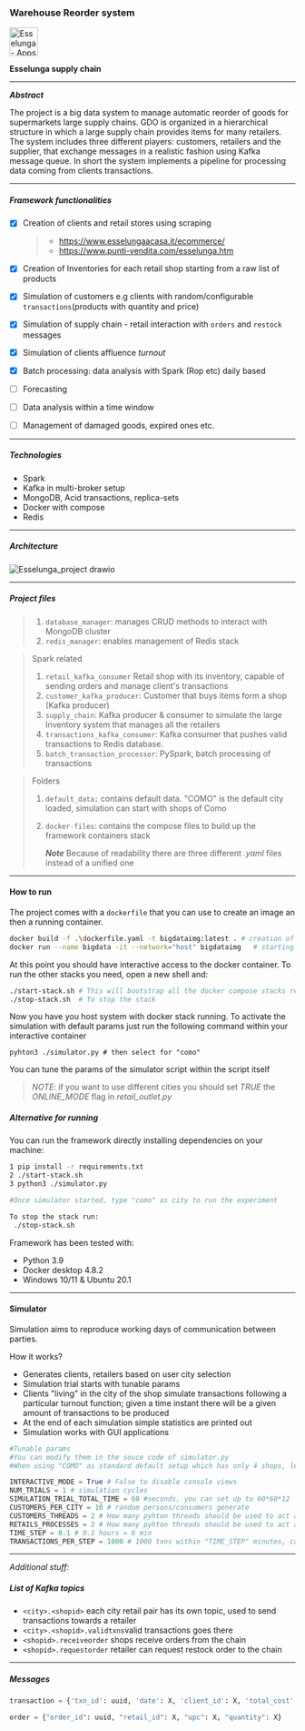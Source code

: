 ### Warehouse Reorder system

<img src="https://user-images.githubusercontent.com/61838905/176528786-c88dbfe4-0ceb-4500-91f1-cfd34a450fcb.png" alt="Esselunga - Apps on Google Play" style="width: 50px;" />

<b>Esselunga supply chain</b> 

---

***Abstract***

The project is a big data system to manage automatic reorder of goods for supermarkets large supply chains. GDO is organized in a hierarchical structure in which a large supply chain provides items for many retailers. The system includes three different players: customers, retailers and the supplier, that exchange messages in a realistic fashion using Kafka message queue.
In short the system implements a pipeline for processing data coming from clients transactions.

---

##### Framework functionalities



- [x] Creation of clients and retail stores using scraping 

  > - https://www.esselungaacasa.it/ecommerce/
  > - https://www.punti-vendita.com/esselunga.htm

- [x] Creation of Inventories for each retail shop starting from a raw list of products

- [x] Simulation of customers e.g clients with random/configurable `transactions`(products with quantity and price)

- [x] Simulation of supply chain - retail interaction with `orders` and `restock` messages

- [x] Simulation of clients affluence *turnout* 

- [x] Batch processing: data analysis with Spark (Rop etc) daily based

- [ ] Forecasting 

- [ ] Data analysis within a time window

- [ ] Management of damaged goods, expired ones etc.

  

---

##### Technologies

+ Spark
+ Kafka in multi-broker setup
+ MongoDB, Acid transactions, replica-sets
+ Docker with compose
+ Redis



---

##### Architecture

![Esselunga_project drawio](https://user-images.githubusercontent.com/61838905/176533733-2c342f80-1883-4be3-8182-f263f1c4420c.png)



---



##### Project files

> 1. `database_manager`:  manages CRUD methods to interact with MongoDB cluster
> 2. `redis_manager`: enables management of Redis stack



> Spark related
>
> 1. `retail_kafka_consumer` Retail shop with its inventory, capable of sending orders and manage client's transactions
> 2. `customer_kafka_producer`: Customer that buys items form a shop (Kafka producer)
> 3. `supply_chain`: Kafka producer & consumer to simulate the large Inventory system that manages all the retailers
> 4. `transactions_kafka_consumer`: Kafka consumer that pushes valid transactions to Redis database.
> 5. `batch_transaction_processor`: PySpark, batch processing of transactions



> Folders
>
> 1. `default_data:` contains default data. "COMO" is the default city loaded, simulation can start with shops of Como
>
> 2. `docker-files`: contains the compose files to build up the framework containers stack
>
>    ***Note*** Because of readability there are three different *.yaml* files instead of a unified one



---

#### How to run


The project comes with a `dockerfile` that you can use to create an image an then a running container.
```bash
docker build -f .\dockerfile.yaml -t bigdataimg:latest . # creation of the image, might take some minutes
docker run --name bigdata -it --network="host" bigdataimg   # starting of container
```

At this point you should have interactive access to the docker container.
To run the other stacks you need, open a new shell and:

```bash
./start-stack.sh # This will bootstrap all the docker compose stacks required
./stop-stack.sh  # To stop the stack 
```

Now you have you host system with docker stack running.
To activate the simulation with default params just run the following command
within your interactive container
```
pyhton3 ./simulator.py # then select for "como"
```
You can tune the params of the simulator script within the script itself

> *NOTE*: if you want to use different cities you should set *TRUE* the *ONLINE_MODE* flag in *retail_outlet.py* 


##### Alternative for running
You can run the framework directly installing dependencies on your machine:

```bash
1 pip install -r requirements.txt 
2 ./start-stack.sh
3 python3 ./simulator.py

#Once simulator started, type "como" as city to run the experiment

To stop the stack run:
 ./stop-stack.sh
```
Framework has been tested with:

- Python 3.9
- Docker desktop 4.8.2
- Windows 10/11 & Ubuntu 20.1

---

#### Simulator

Simulation aims to reproduce working days of communication between parties.

How it works?

- Generates clients, retailers based on user city selection
- Simulation trial starts with tunable params
- Clients "living" in the city of the shop simulate transactions following a particular turnout function; given a time instant there will be a given amount of transactions to be produced
- At the end of each simulation simple statistics are printed out
- Simulation works with GUI applications

```python
#Tunable params
#You can modify them in the souce code of simulator.py
#When using "COMO" as standard default setup which has only 4 shops, leave the CUSTOMER_THREADS and PROCESSES as it is

INTERACTIVE_MODE = True # False to disable console views
NUM_TRIALS = 1 # simulation cycles
SIMULATION_TRIAL_TOTAL_TIME = 60 #seconds, you can set up to 60*60*12
CUSTOMERS_PER_CITY = 10 # random persons/consumers generate
CUSTOMERS_THREADS = 2 # How many pyhton threads should be used to act as clients
RETAILS_PROCESSES = 2 # How many pyhton threads should be used to act as shops
TIME_STEP = 0.1 # 0.1 hours = 6 min
TRANSACTIONS_PER_STEP = 1000 # 1000 txns within "TIME_STEP" minutes, can scale to Millions
```



---

*Additional stuff:*

##### List of Kafka topics

+ `<city>.<shopid>` each city retail pair has its own topic, used to send transactions towards a retailer
+ `<city>.<shopid>.validtxns`valid transactions goes there
+ `<shopid>.receiveorder` shops receive orders from the chain
+ `<shopid>.requestorder` retailer can request restock order to the chain

---

##### Messages

```python
transaction = {'txn_id': uuid, 'date': X, 'client_id': X, 'total_cost': X, 'shopping_list': [{'upc': Y, 'description': Y, 'quantity': Y} ...]}

order = {"order_id": uuid, "retail_id": X, "upc": X, "quantity": X}
                        
       
```

